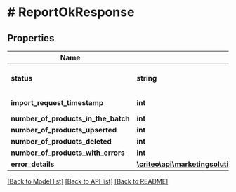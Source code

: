 # # ReportOkResponse

## Properties

Name | Type | Description | Notes
------------ | ------------- | ------------- | -------------
**status** | **string** | The status of the operation. The operation is completed when the status is one of (VALIDATED,VALIDATED_WITH_ERRORS,FAILED) |
**import_request_timestamp** | **int** | The date when the original batch request was sent. |
**number_of_products_in_the_batch** | **int** | The number of products present in the batch. |
**number_of_products_upserted** | **int** | The number of products upserted. |
**number_of_products_deleted** | **int** | The number of products deleted. |
**number_of_products_with_errors** | **int** | The number of products with errors. |
**error_details** | [**\criteo\api\marketingsolutions\preview\Model\ReportDetailErrors[]**](ReportDetailErrors.md) | The list of errors with details. |

[[Back to Model list]](../../README.md#models) [[Back to API list]](../../README.md#endpoints) [[Back to README]](../../README.md)
